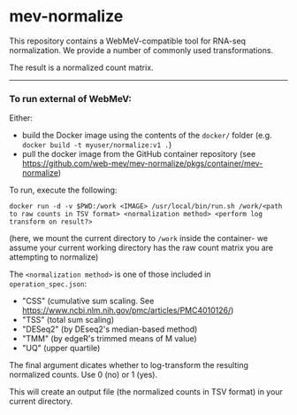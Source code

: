 # mev-normalize

This repository contains a WebMeV-compatible tool for RNA-seq normalization. We provide a number of commonly used transformations.

The result is a normalized count matrix.

---

### To run external of WebMeV:

Either:
- build the Docker image using the contents of the `docker/` folder (e.g. `docker build -t myuser/normalize:v1 .`) 
- pull the docker image from the GitHub container repository (see https://github.com/web-mev/mev-normalize/pkgs/container/mev-normalize)

To run, execute the following:
```
docker run -d -v $PWD:/work <IMAGE> /usr/local/bin/run.sh /work/<path to raw counts in TSV format> <normalization method> <perform log transform on result?>
```
(here, we mount the current directory to `/work` inside the container- we assume your current working directory has the raw count matrix you are attempting to normalize)

The `<normalization method>` is one of those included in `operation_spec.json`:
- "CSS" (cumulative sum scaling. See https://www.ncbi.nlm.nih.gov/pmc/articles/PMC4010126/)
- "TSS" (total sum scaling)
- "DESeq2" (by DEseq2's median-based method)
- "TMM" (by edgeR's trimmed means of M value)
- "UQ" (upper quartile)

The final argument dicates whether to log-transform the resulting normalized counts. Use 0 (no) or 1 (yes). 

This will create an output file (the normalized counts in TSV format) in your current directory.
